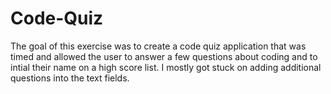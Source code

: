 # Code-Quiz

The goal of this exercise was to create a code quiz application that was timed and allowed the user to answer a few questions about coding and to intial their name on a high score list. I mostly got stuck on adding additional questions into the text fields.

